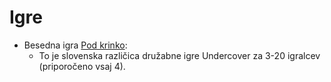 # Igre

* Besedna igra [Pod krinko](https://anzemarinko.github.io/pod_krinko/):
  * To je slovenska različica družabne igre Undercover za 3-20 igralcev (priporočeno vsaj 4).
